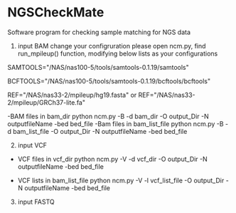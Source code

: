 # NGSCheckMate
Software program for checking sample matching for NGS data

1) input BAM
change your configruration
please open ncm.py, find run_mpileup() function, modifying below lists as your configurations

SAMTOOLS="/NAS/nas100-5/tools/samtools-0.1.19/samtools"

BCFTOOLS="/NAS/nas100-5/tools/samtools-0.1.19/bcftools/bcftools"

REF="/NAS/nas33-2/mpileup/hg19.fasta" or REF="/NAS/nas33-2/mpileup/GRCh37-lite.fa"

-BAM files in bam_dir
 python ncm.py -B -d bam_dir -O output_Dir -N outputfileName -bed bed_file
-Bam files in bam_list_file
 python ncm.py -B -d bam_list_file -O output_Dir -N outputfileName -bed bed_file
 
2) input VCF
- VCF files in vcf_dir
python ncm.py -V -d vcf_dir -O output_Dir -N outputfileName -bed bed_file

- VCF lists in bam_list_file
python ncm.py -V -l vcf_list_file -O output_Dir -N outputfileName -bed bed_file



3) input FASTQ

